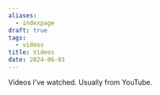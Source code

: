 ```yaml
---
aliases:
  - indexpage
draft: true
tags:
  - videos
title: Videos
date: 2024-06-01
---
```


Videos I've watched. Usually from YouTube.
